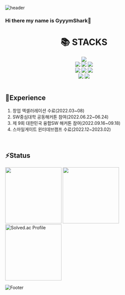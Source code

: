 ![header](https://capsule-render.vercel.app/api?type=waving&color=auto&height=300&section=header&text=Welcome&fontSize=90&animation=fadeIn&fontAlignY=38&desc=GyyymShark's%20Github%20Profile&descAlignY=51&descAlign=62)

### Hi there my name is GyyymShark👋


<div align=center><h1>📚 STACKS</h1></div>  
<div align=center>  
<img src="https://img.shields.io/badge/java-007396?style=for-the-badge&logo=java&logoColor=white">    
<br>   


<img src="https://img.shields.io/badge/spring-6DB33F?style=for-the-badge&logo=spring&logoColor=white">  
<img src="https://img.shields.io/badge/Spring%20Boot-6DB33F?style=for-the-badge&logo=Spring%20Boot&logoColor=white"/>
<img src="https://img.shields.io/badge/Spring%20Security-6DB33F?style=for-the-badge&logo=Spring%20Security&logoColor=white"/> 
<br>


<img src="https://img.shields.io/badge/mysql-4479A1?style=for-the-badge&logo=mysql&logoColor=white">  
<img src="https://img.shields.io/badge/mariaDB-003545?style=for-the-badge&logo=mariaDB&logoColor=white">  
<img src="https://img.shields.io/badge/redis-DC382D?style=for-the-badge&logo=redis&logoColor=white"> 
<br> 

   
  
<img src="https://img.shields.io/badge/amazonaws-232F3E?style=for-the-badge&logo=amazonaws&logoColor=white">  
<img src="https://img.shields.io/badge/docker-2496ED?style=for-the-badge&logo=docker&logoColor=white"> 
<br>    
<br>
</div>

## 🌱Experience
1. 창업 액셀러레이션 수료(2022.03~08)
2. SW중심대학 공동해커톤 참여(2022.06.22~06.24)
3. 제 9회 대한민국 융합SW 해커톤 참여(2022.09.16~09.18)
4. 스마일게이트 윈터데브캠프 수료(2022.12~2023.02)
<br>

## ⚡Status
<div alight="center">
<img src="https://github-readme-stats.vercel.app/api/top-langs/?username=GyyymShark&layout=compact" height="180">
<img src="https://github-readme-stats.vercel.app/api?username=GyyymShark" height="180">

<a href="https://solved.ac/profile/sangwoo0795">
    <img src="http://mazassumnida.wtf/api/v2/generate_badge?boj=sangwoo0795" alt="Solved.ac Profile" height="180">
</a>
</div>


<!--
**GyyymShark/GyyymShark** is a ✨ _special_ ✨ repository because its `README.md` (this file) appears on your GitHub profile.

Here are some ideas to get you started:

- 🔭 I’m currently working on ...
- 🌱 I’m currently learning ...
- 👯 I’m looking to collaborate on ...
- 🤔 I’m looking for help with ...
- 💬 Ask me about ...
- 📫 How to reach me: ...
- 😄 Pronouns: ...
- ⚡ Fun fact: ...
-->




![Footer](https://capsule-render.vercel.app/api?type=waving&color=auto&height=300&section=footer)
